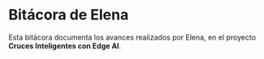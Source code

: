 # Bitácora de Elena

Esta bitácora documenta los avances realizados por Elena, en el proyecto **Cruces Inteligentes con Edge AI**.
